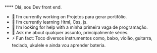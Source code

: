 **** Olá, sou Dev front end.

- 🔭 I’m currently working on  Projetos para gerar portifólio.
- 🌱 I’m currently learning  Html, Css, js.
- 🤔 I’m looking for help with a minha primeira vaga de programação.
- 💬 Ask me about qualquer assunto, principalmente séries.
- ⚡ Fun fact:  Toco diversos instrumentos como, baixo, violão, guitarra, teclado, ukulele e ainda vou aprender bateria.

